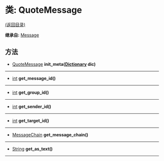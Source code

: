 # 类: QuoteMessage  
[(返回目录)](README.md)  
  
**继承自:** [Message](Message.md)  
  
## 方法 
  
- [QuoteMessage](QuoteMessage.md) **init_meta([Dictionary](https://docs.godotengine.org/en/latest/classes/class_dictionary.html) dic)**  
  
---  
  
- [int](https://docs.godotengine.org/en/latest/classes/class_int.html) **get_message_id()**  
  
---  
  
- [int](https://docs.godotengine.org/en/latest/classes/class_int.html) **get_group_id()**  
  
---  
  
- [int](https://docs.godotengine.org/en/latest/classes/class_int.html) **get_sender_id()**  
  
---  
  
- [int](https://docs.godotengine.org/en/latest/classes/class_int.html) **get_target_id()**  
  
---  
  
- [MessageChain](MessageChain.md) **get_message_chain()**  
  
---  
  
- [String](https://docs.godotengine.org/en/latest/classes/class_string.html) **get_as_text()**  
  
---  
  

